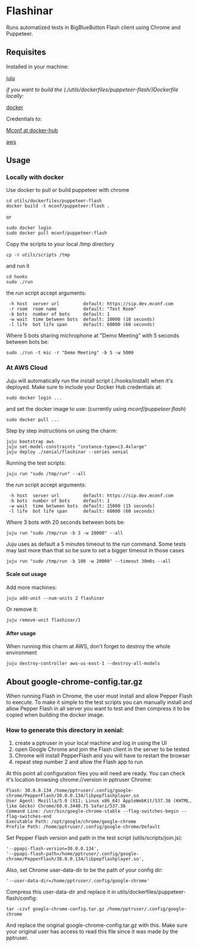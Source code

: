 # Flashinar

Runs automatized tests in BigBlueButton Flash client using Chrome and Puppeteer.

## Requisites

Installed in your machine:

[juju](https://docs.jujucharms.com/2.3/en/reference-install)

*if you want to build the (./utils/dockerfiles/puppeteer-flash/)Dockerfile locally:*

[docker](https://docs.docker.com/install/linux/docker-ce/ubuntu)

Credentials to:

[Mconf at docker-hub](https://hub.docker.com/r/mconf)

[aws](https://docs.jujucharms.com/2.3/en/help-aws)

## Usage

### Locally with docker

Use docker to pull or build puppeteer with chrome
```shell
cd utils/dockerfiles/puppeteer-flash
docker build -t mconf/puppeteer:flash .
```
or
```shell
sudo docker login
sudo docker pull mconf/puppeteer:flash
```
Copy the scripts to your local /tmp directory
```shell
cp -r utils/scripts /tmp
```
and run it
```shell
cd hooks
sudo ./run
```
the *run* script accept arguments:
```
 -h host  server url         default: https://sip.dev.mconf.com
 -r room  room name          default: "Test Room"
 -b bots  number of bots     default: 1
 -w wait  time between bots  default: 10000 (10 seconds)
 -l life  bot life span      default: 60000 (60 seconds)
```
Where 5 bots sharing michrophone at "Demo Meeting" with 5 seconds between bots be:
```shell
sudo ./run -t mic -r "Demo Meeting" -b 5 -w 5000
```

### At AWS Cloud

Juju will automatically run the install script (./hooks/install) when it's
deployed. Make sure to include your Docker Hub credentials at:
```shell
sudo docker login ...
```
and set the docker image to use: (currently using *mconf/puppeteer:flash*)
```shell
sudo docker pull ...
```
Step by step instructions on using the charm:
```shell
juju bootstrap aws
juju set-model-constraints "instance-type=c3.4xlarge"
juju deploy ./xenial/flashinar --series xenial
```
Running the test scripts:
```shell
juju run "sudo /tmp/run" --all
```
the *run* script accept arguments:
```
 -h host  server url         default: https://sip.dev.mconf.com
 -b bots  number of bots     default: 1
 -w wait  time between bots  default: 15000 (15 seconds)
 -l life  bot life span      default: 60000 (60 seconds)
```
Where 3 bots with 20 seconds between bots be:
```shell
juju run "sudo /tmp/run -b 3 -w 20000" --all
```
Juju uses as default a 5 minutes timeout to the _run_ command. Some tests may
last more than that so be sure to set a bigger timeout in those cases
```shell
juju run "sudo /tmp/run -b 100 -w 20000" --timeout 30m0s --all
```

#### Scale out usage

Add more machines:
```shell
juju add-unit --num-units 2 flashinar
```
Or remove it:
```shell
juju remove-unit flashinar/1
```

#### After usage

When running this charm at AWS, don't forget to destroy the whole environment
```shell
juju destroy-controller aws-us-east-1 --destroy-all-models
```

## About google-chrome-config.tar.gz

When running Flash in Chrome, the user must install and allow Pepper Flash to execute.
To make it simple to the test scripts you can manually install and allow Pepper Flash
in all server you want to test and then compress it to be copied when building the docker image.

### How to generate this directory in xenial:

  1. create a pptruser in your local machine and log in using the UI
  2. open Google Chrome and join the Flash client in the server to be tested
  3. Chrome will install PepperFlash and you will have to restart the browser
  4. repeat step number 2 and allow the Flash app to run

At this point all configuration files you will need are ready.
You can check it's location browsing chrome://version in pptruser Chrome:
```
Flash: 30.0.0.134 /home/pptruser/.config/google-chrome/PepperFlash/30.0.0.134/libpepflashplayer.so
User Agent: Mozilla/5.0 (X11; Linux x86_64) AppleWebKit/537.36 (KHTML, like Gecko) Chrome/68.0.3440.75 Safari/537.36
Command Line: /usr/bin/google-chrome-stable --flag-switches-begin --flag-switches-end
Executable Path: /opt/google/chrome/google-chrome
Profile Path: /home/pptruser/.config/google-chrome/Default
```
Set Pepper Flash version and path in the test script (utils/scripts/join.js):
```
'--ppapi-flash-version=30.0.0.134',
'--ppapi-flash-path=/home/pptruser/.config/google-chrome/PepperFlash/30.0.0.134/libpepflashplayer.so',
```
Also, set Chrome user-data-dir to be the path of your config dir:
```
'--user-data-dir=/home/pptruser/.config/google-chrome'
```
Compress this user-data-dir and replace it in utils/dockerfiles/puppeteer-flash/config:
```shell
tar -czvf google-chrome-config.tar.gz /home/pptruser/.config/google-chrome
```
And replace the original google-chrome-config.tar.gz with this.
Make sure your original user has access to read this file since it was made by the pptruser.
